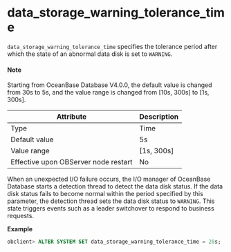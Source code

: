 # data_storage_warning_tolerance_time

`data_storage_warning_tolerance_time` specifies the tolerance period after which the state of an abnormal data disk is set to `WARNING`.

<main id="notice" type='explain'>
  <h4>Note</h4>
  <p>Starting from OceanBase Database V4.0.0, the default value is changed from 30s to 5s, and the value range is changed from [10s, 300s] to [1s, 300s]. </p>
</main>

| Attribute | Description |
|------------------|---------------|
| Type | Time |
| Default value | 5s |
| Value range | \[1s, 300s] |
| Effective upon OBServer node restart | No |



When an unexpected I/O failure occurs, the I/O manager of OceanBase Database starts a detection thread to detect the data disk status. If the data disk status fails to become normal within the period specified by this parameter, the detection thread sets the data disk status to `WARNING`. This state triggers events such as a leader switchover to respond to business requests.

**Example**

```sql
obclient> ALTER SYSTEM SET data_storage_warning_tolerance_time = 20s;
```
